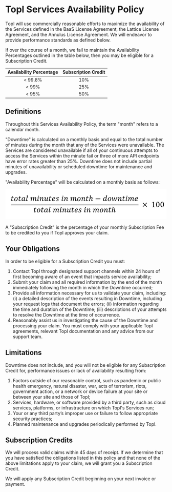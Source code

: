 # Topl Services Availability Policy

Topl will use commercially reasonable efforts to maximize the availability of the Services defined in the BaaS License Agreement, the Lattice License Agreement, and the Annulus License Agreement. We will endeavor to provide performance standards as defined below.

If over the course of a month, we fail to maintain the Availability Percentages outlined in the table below, then you may be eligible for a Subscription Credit.

| Availability Percentage | Subscription Credit |
|:-----------------:|:-------------------:|
|      < 99.8%      |         10%         |
|       < 99%       |         25%         |
|       < 95%       |         50%         |

## Definitions

Throughout this Services Availability Policy, the term "month" refers to a calendar month.

"Downtime" is calculated on a monthly basis and equal to the total number of minutes during the month that any of the Services were unavailable. The Services are considered unavailable if all of your continuous attempts to access the Services within the minute fail or three of more API endpoints have error rates greater than 25%. Downtime does not include partial minutes of unavailability or scheduled downtime for maintenance and upgrades.

"Availability Percentage" will be calculated on a monthly basis as follows:

![Availability Percentage](Supporting/availability_percentage.png)

A "Subscription Credit" is the percentage of your monthly Subscription Fee to be credited to you if Topl approves your claim.

## Your Obligations

In order to be eligible for a Subscription Credit you must:

1. Contact Topl through designated support channels within 24 hours of first becoming aware of an event that impacts service availability;
1. Submit your claim and all required information by the end of the month immediately following the month in which the Downtime occurred;
1. Provide all information necessary for us to validate your claim, including: (i) a detailed description of the events resulting in Downtime, including your request logs that document the errors; (ii) information regarding the time and duration of the Downtime; (iii) descriptions of your attempts to resolve the Downtime at the time of occurrence.
1. Reasonably assist us in investigating the cause of the Downtime and processing your claim.
You must comply with your applicable Topl agreements, relevant Topl documentation and any advice from our support team.

## Limitations

Downtime does not include, and you will not be eligible for any Subscription Credit for, performance issues or lack of availability resulting from:

1. Factors outside of our reasonable control, such as pandemic or public health emergency, natural disaster, war, acts of terrorism, riots, government action, or a network or device failure at your site or between your site and those of Topl;
1. Services, hardware, or software provided by a third party, such as cloud services, platforms, or infrastructure on which Topl's Services run;
1. Your or any third party’s improper use or failure to follow appropriate security practices;
1. Planned maintenance and upgrades periodically performed by Topl.

## Subscription Credits
We will process valid claims within 45 days of receipt. If we determine that you have satisfied the obligations listed in this policy and that none of the above limitations apply to your claim, we will grant you a Subscription Credit.

We will apply any Subscription Credit beginning on your next invoice or payment.